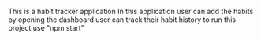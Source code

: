 This is a habit tracker application
In this application user can add the habits
by opening the dashboard user can track their habit history
to run this project use "npm start"